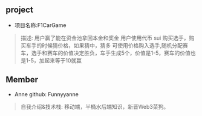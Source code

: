 ## project
- 项目名称:F1CarGame
> 描述: 用户赢了能在资金池拿回本金和奖金
用户使用代币 sui 购买选手，购买车手的时候猜价格，如果猜中，猜多 可使用价格购入选手,随机分配赛车，选手和赛车的价值决定胜负，车手生成5个，价值是1-5，赛车的价值也是1-5，加起来等于10就赢


## Member
- Anne  github: Funnyyanne
> 自我介绍&技术栈:  移动端，半桶水后端知识，新晋Web3菜狗。



